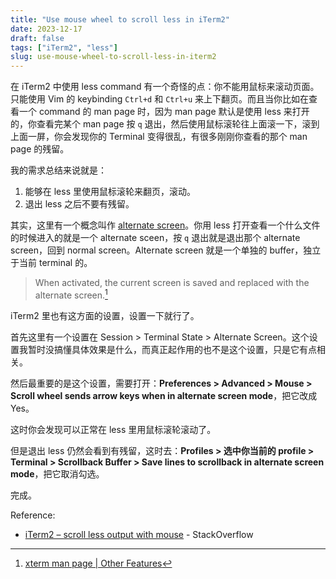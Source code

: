 ```yaml
---
title: "Use mouse wheel to scroll less in iTerm2"
date: 2023-12-17
draft: false
tags: ["iTerm2", "less"]
slug: use-mouse-wheel-to-scroll-less-in-iterm2
---
```


在 iTerm2 中使用 less command 有一个奇怪的点：你不能用鼠标来滚动页面。只能使用 Vim 的 keybinding `Ctrl+d` 和 `Ctrl+u` 来上下翻页。而且当你比如在查看一个 command 的 man page 时，因为 man page 默认是使用 less 来打开的，你查看完某个 man page 按 `q` 退出，然后使用鼠标滚轮往上面滚一下，滚到上面一屏，你会发现你的 Terminal 变得很乱，有很多刚刚你查看的那个 man page 的残留。

我的需求总结来说就是：

1. 能够在 less 里使用鼠标滚轮来翻页，滚动。
2. 退出 less 之后不要有残留。

其实，这里有一个概念叫作 [alternate screen](https://superuser.com/a/321233)。你用 less 打开查看一个什么文件的时候进入的就是一个 alternate sceen，按 `q` 退出就是退出那个 alternate screen，回到 normal screen。Alternate screen 就是一个单独的 buffer，独立于当前 terminal 的。

> When activated, the current screen is saved and replaced with the alternate screen.[^1]

iTerm2 里也有这方面的设置，设置一下就行了。

首先这里有一个设置在 Session > Terminal State > Alternate Screen。这个设置我暂时没搞懂具体效果是什么，而真正起作用的也不是这个设置，只是它有点相关。

然后最重要的是这个设置，需要打开：**Preferences > Advanced > Mouse > Scroll wheel sends arrow keys when in alternate screen mode**，把它改成 Yes。

这时你会发现可以正常在 less 里用鼠标滚轮滚动了。

但是退出 less 仍然会看到有残留，这时去：**Profiles > 选中你当前的 profile > Terminal > Scrollback Buffer > Save lines to scrollback in alternate screen mode**，把它取消勾选。

完成。

Reference:

- [iTerm2 – scroll less output with mouse](https://stackoverflow.com/questions/14437979/iterm2-scroll-less-output-with-mouse) - StackOverflow

[^1]: [xterm man page | Other Features](https://linux.die.net/man/1/xterm)
